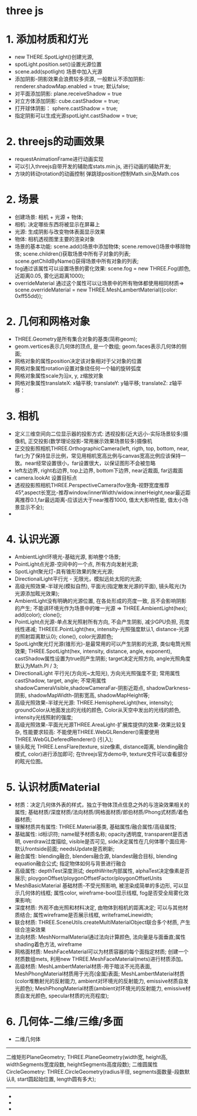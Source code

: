 

# three js

# 1. 添加材质和灯光
* new THERE.SpotLight()创建光源, 
* spotLight.position.set()设置光源位置
* scene.add(spotlight) 场景中加入光源
* 添加阴影-阴影效果会浪费较多资源, 一般默认不添加阴影: renderer.shadowMap.enabled = true; 默认false;
* 对平面添加阴影: plane.receiveShadow = true
* 对立方体添加阴影: cube.castShadow = true;
* 打开球体阴影： sphere.castShadow = true;
* 指定阴影可以生成光源spotLight.castShadow = true;

# 2. threejs的动画效果
* requestAnimationFrame进行动画实现
* 可以引入threejs自带开发的辅助库stats.min.js, 进行动画的辅助开发;
* 方块的转动rotation的动画控制  弹跳球position控制Math.sin及Math.cos

# 2. 场景
* 创建场景: 相机 + 光源 + 物体;
* 相机: 决定哪些东西将被显示在屏幕上
* 光源: 生成阴影与改变物体表面显示效果
* 物体: 相机透视图里主要的渲染对象
* 场景的基本功能: scene.add()场景中添加物体; scene.remove()场景中移除物体; scene.children()获取场景中所有子对象的列表; scene.getChildByName()获得场景中所有对象的列表;
* fog通过该属性可以设置场景的雾化效果: scene.fog = new THREE.Fog(颜色, 近距离0.05, 雾化远距离1000);
* overrideMaterial 通过这个属性可以让场景中的所有物体都使用相同材质=> scene.overrideMaterial = new THREE.MeshLambertMaterial({color: 0xff55dd}); 

# 2. 几何和网格对象
* THREE.Geometry是所有集合对象的基类(简称geom);
* geom.vertices表示几何体的顶点, 是一个数组; geom.faces表示几何体的侧面;
* 网格对象的属性position决定该对象相对于父对象的位置
* 网格对象属性rotation设置对象绕任何一个轴的旋转弧度
* 网格对象属性scale为沿x, y, z缩放对象
* 网格对象属性translateX: x轴平移; translateY: y轴平移; translateZ: z轴平移：

# 3. 相机
* 定义三维空间向二位显示器的投影方式: 透视投影(近大远小-实际场景较多)摄像机, 正交投影(数学理论投影-常用展示效果场景较多)摄像机
* 正交投影照相机THREE.OrthographicCamera(left, rigth, top, bottom, near, far);为了保持显示比例，常见用相机宽高比例与canvas宽高比例应该保持一致。near经常设置很小，far设置很大，以保证图形不会被忽略
* left左边界, right右边界, top上边界, bottom下边界, near近裁面, far远裁面
* camera.lookAt 设置目标点
* 透视投影照相机THREE.PerspectiveCamera(fov张角-视野宽度推荐45°,aspect长宽比-推荐window/innerWidth/widow.innerHeight,near最近距离推荐0.1,far最远距离-应该远大于near推荐1000, 值太大影响性能, 值太小场景显示不全);
* 

# 4. 认识光源
* AmbientLight环境光-基础光源, 影响整个场景;
* PointLight点光源-空间中的一个点, 所有方向发射光源;
* SpotLight聚光灯-具有锥形效果的聚光光源;
* DirectionalLight平行光 - 无限光，模拟远处太阳的光源;
* 高级光照效果-半球光(模拟自然), 平面光(指定散发光源的平面), 镜头眩光(为光源添加眩光效果);
* AmbientLight没有明确的光源位置, 在各处形成的亮度一致, 且不会影响阴影的产生; 不能讲环境光作为场景中的唯一光源 => THREE.AmbientLight(hex); add(color); clone();
* PointLight点光源-单点发光照射所有方向, 不会产生阴影, 减少GPU负担, 亮度线性递减; THREEE.PointLight(hex, intensity-光照强度默认1, distance-光源的照射距离默认0); clone(), color光源颜色;  
* SpotLight聚光灯光源(锥形光)-是最常用的可以产生阴影的光源, 类似电筒光照效果; THREE.SpotLight(hex, intensity, distance, angle, exponent), castShadow属性设置为true则产生阴影; target决定光照方向, angle光照角度默认为Math.PI / 3;
* DirectionalLight 平行光(方向光~太阳光), 方向光光照强度不变; 常用属性castShadow, target, angle; 不常用属性shadowCameraVisible,shadowCameraFar-阴影近距点, shadowDarkness-阴影, shadowMapWidth-阴影宽高, shadowMapHeight等;
* 高级光照效果-半球光光源: THREE.HemisphereLight(hex, intensity); groundColor从地面发出的光线的颜色, Color从天空中发出的光线的颜色, intensity光线照射的强度;
* 高级光照效果-平面光光源THREE.AreaLight-扩展库提供的效果-效果比较复杂, 性能要求较高: 不能使用THREE.WebGLRenderer()需要使用THREE.WebGLDeferedRenderer() (引入);
* 镜头眩光 THREE.LensFlare(texture, size像素, distance距离, blending融合模式, color)进行添加即可; 在threejs官方demo中, texture文件可以查看部分的眩光位图。


# 5. 认识材质Material
* 材质：决定几何体外表的样式，独立于物体顶点信息之外的与渲染效果相关的属性; 基础材质/深度材质/法向材质/网格面材质/郎伯材质/Phong式材质/着色器材质;
* 理解材质共有属性: THREE.Material基类, 基础属性/融合属性/高级属性;
* 基础属性: id标识符; name赋予材质名称; opacity透明度, transparent是否透明, overdraw过度描绘, visible是否可见, side决定属性在几何体哪个面应用-默认frontside前面; needsUpdate是否刷新;
* 融合属性: blending融合, blenders融合源, blandest融合目标, blending equation融合公式; 指定物体如何与背景进行融合
* 高级属性: depthTest深度测试; depthWrite内部属性, alphaTest决定像素是否展示; ploygonOffset/ploygonOffsetFactor/ploygonOffsetUnits
* MeshBasicMaterial 基础材质-不受光照影响, 被渲染成简单的多边形, 可以显示几何体的线框; 属性color, wireframe-bool显示线框, fog是否受全局雾化效果影响;
* 深度材质: 外观不由光照和材料决定, 由物体到相机的距离决定; 可以与其他材质结合; 属性wireframe是否展示线框, writeframeLinewidth;
* 联合材质: THREE.SceneUtils.createMultiMaterialObject联合多个材质, 产生综合渲染效果 
* 法向材质: MeshNormalMaterial通过法向计算颜色, 法向量是与面垂直;属性shading着色方法, wireframe
* 网格面材质: MeshFaceMaterial可以为材质容器的每个面指定材质; 创建一个材质数组mets, 利用new THREE.MeshFaceMaterial(mets)进行材质添加。
* 高级材质: MeshLambertMaterial材质-用于暗淡不光亮表面, MeshPhongMaterial材质用于光亮(金属)表面; MeshLambertMaterial材质(color堆散射光的反射能力, ambient对环境光的反射能力, emissive材质自发光颜色); MeshPhongMaterial材质(ambient对环境光的反射能力, emissive材质自发光颜色, specular材质的光亮程度);

# 6. 几何体-二维/三维/多面
* 二维几何体
********
二维矩形PlaneGeometry; THREE.PlaneGeometry(width宽, height高, widthSegments宽度段数, heightSegments高度段数);
二维圆属性CircleGeometry: THREE.CircleGeometry(radius半径, segments面数量-段数默认8, start圆起始位置, length圆有多大);
********
* 
* 
* 

